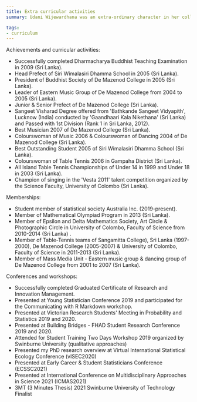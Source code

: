 ```yaml
---
title: Extra curricular activities
summary: Udani Wijewardhana was an extra-ordinary character in her college and university times. She was a team member of college table-tennis team, music group, dancing group, mass media unit, buddhist society and science society and achieved all-island championships. She also passed 'sangeet visharad degree' with a first division and 'dharmacharya exam' with distinctions. These curricular activities, memberships and leaderships helps her to higher the self-esteem. Working hard and mastering new skills in a fun, relaxed and sometimes competitive setting allowed to be successful without the pressure of getting a good grade. Each extracurricular she engaged, provided her with another opportunity to expand her social network. The greatest advantages extracurricular activities given her are 'real world' skills such as goal setting, teamwork, time management, prioritisation, problem solving, analytical thinking, leadership and public speaking.

tags:
- curriculum
---
```


Achievements and curricular activities:

 + Successfully completed Dharmacharya Buddhist Teaching Examination in 2009 (Sri Lanka).
 + Head Prefect of Siri Wimalasiri Dhamma School in 2005 (Sri Lanka).
 + President of Buddhist Society of De Mazenod College in 2005 (Sri Lanka).
 + Leader of Eastern Music Group of De Mazenod College from 2004 to 2005 (Sri Lanka).
 + Junior & Senior Prefect of De Mazenod College (Sri Lanka).
 + Sangeet Visharad Degree offered from 'Bathkande Sangeet Vidyapith', Lucknow (India) conducted by 'Gaandhaari Kala Nikethana' (Sri Lanka) and Passed with 1st Division (Rank 1 in Sri Lanka, 2012).
 + Best Musician 2007 of De Mazenod College (Sri Lanka).
 + Colourswoman of Music 2006 & Colourswoman of Dancing 2004 of De Mazenod College (Sri Lanka).
 + Best Outstanding Student 2005 of Siri Wimalasiri Dhamma School (Sri Lanka).
 + Colourswoman of Table Tennis 2006 in Gampaha District (Sri Lanka).
 + All Island Table Tennis Championships of Under 14 in 1999 and Under 18 in 2003 (Sri Lanka).
 + Champion of singing in the 'Vesta 2011' talent competition organized by the Science Faculty, University of Colombo (Sri Lanka).

Memberships:
 + Student member of statistical society Australia Inc. (2019-present).
 + Member of Mathematical Olympiad Program in 2013 (Sri Lanka).
 + Member of Epsilon and Delta Mathematics Society, Art Circle & Photographic Circle in University of Colombo, Faculty of Science from 2010-2014 (Sri Lanka) .
 + Member of Table-Tennis teams of Sangamitta College), Sri Lanka (1997-2000), De Mazenod College (2005-2007) & University of Colombo, Faculty of Science in 2011-2013 (Sri Lanka).
 + Member of Mass Media Unit - Eastern music group & dancing group of De Mazenod College from 2001 to 2007 (Sri Lanka).
 
Conferences and workshops: 
 + Successfully completed Graduated Certificate of Research and Innovation Management.
 + Presented at Young Statistician Conference 2019 and participated for the Communicating with R Markdown workshop.
 + Presented at Victorian Research Students' Meeting in Probability and Statistics 2019 and 2020.
 + Presented at Building Bridges - FHAD Student Research Conference 2019 and 2020.
 + Attended for Student Training Two Days Workshop 2019 organized by Swinburne University (qualitative approaches)
 + Presented my PhD research overview at Virtual International Statistical Ecology Conference (vISEC2020)
 + Presented at Early Career & Student Statisticians Conference (ECSSC2021)
 + Presented at International Conference on Multidisciplinary Approaches in Science 2021 (ICMAS2021)
 + 3MT (3 Minutes Thesis) 2021 Swinburne University of Technology Finalist
